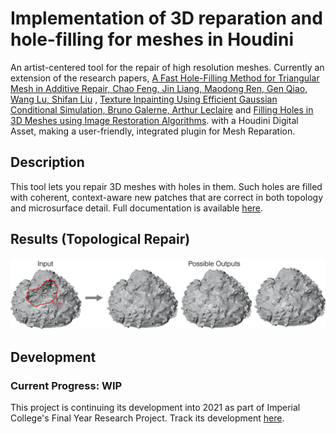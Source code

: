 # Implementation of 3D reparation and hole-filling for meshes in Houdini

An artist-centered tool for the repair of high resolution meshes. Currently an extension of the research papers, 
[A Fast Hole-Filling Method for Triangular Mesh in Additive Repair, Chao Feng, Jin Liang, Maodong Ren, Gen Qiao, Wang Lu, Shifan Liu](https://www.mdpi.com/2076-3417/10/3/969/htm)
, [Texture Inpainting Using Efficient Gaussian Conditional Simulation, Bruno Galerne, Arthur Leclaire](https://hal.archives-ouvertes.fr/hal-01428428/document)
and [Filling Holes in 3D Meshes using Image Restoration Algorithms](https://www.researchgate.net/publication/242075854_Filling_Holes_in_3D_Meshes_using_Image_Restoration_Algorithms).
with a Houdini Digital Asset, making a user-friendly, integrated plugin for Mesh Reparation.

## Description
This tool lets you repair 3D meshes with holes in them. Such holes are filled with coherent, context-aware new patches that are correct in both topology and microsurface detail.
Full documentation is available [here](https://docs.google.com/document/d/1TPdwAJdjdkAw7thj_juBrT3CsDIIpejhfAMrlIvgXWg/edit?usp=sharing).

## Results (Topological Repair)
![1](./asset/1.png)

## Development
### Current Progress: WIP
This project is continuing its development into 2021 as part of Imperial College's Final Year Research Project. Track its development [here](https://docs.google.com/document/d/1W57TaN7dySTvUMGle7FJrFnn1WMlSTkTAApxI4g-pWM/edit?usp=sharing).
